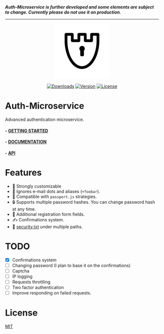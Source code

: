 ***Auth-Microservice is further developed and some elements are subject to change. Currently please do not use it on production.***
****

<p align="center">
  <a href="https://auth-microservice.kysune.me/" target="_blank">
    <img width="180" src="https://raw.githubusercontent.com/SzymonLisowiec/auth-microservice/master/docs/.vuepress/public/hero.png" alt="logo" />
  </a>
</p>

<p align="center">
  <a href="https://npmcharts.com/compare/auth-microservice?minimal=true"><img src="https://img.shields.io/npm/dm/auth-microservice.svg" alt="Downloads"></a>
  <a href="https://www.npmjs.com/package/auth-microservice"><img src="https://img.shields.io/npm/v/auth-microservice.svg" alt="Version"></a>
  <a href="https://www.npmjs.com/package/auth-microservice"><img src="https://img.shields.io/npm/l/auth-microservice.svg" alt="License"></a>
</p>

# Auth-Microservice
Advanced authentication microservice.

#### - [GETTING STARTED](https://auth-microservice.kysune.me/guide/#getting-started)
#### - [DOCUMENTATION](https://auth-microservice.kysune.me/)
#### - [API](https://auth-microservice.kysune.me/api/)

# Features
- 🔨 Strongly customizable
- 👥 Ignores e-mail dots and aliases (`+foobar`).
- 🤝 Compatible with `passport.js` strategies.
- 🔒 Supports multiple password hashes. You can change password hash at any time.
- 📝 Additional registration form fields.
- ✍ Confirmations system.
- 📃 [security.txt](https://tools.ietf.org/html/draft-foudil-securitytxt-06) under multiple paths.

# TODO
- [x] Confirmations system
- [ ] Changing password (I plan to base it on the confirmations)
- [ ] Captcha
- [ ] IP logging
- [ ] Requests throttling
- [ ] Two factor authentication
- [ ] Improve responding on failed requests.

# License
[MIT](https://github.com/SzymonLisowiec/auth-microservice/blob/master/LICENSE.md)
